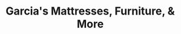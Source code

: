 ---
title: "Garcia's Mattresses, Furniture, & More"
url: /champaign/garcias-mattresses-furniture-and-more/
shop: furniture
---